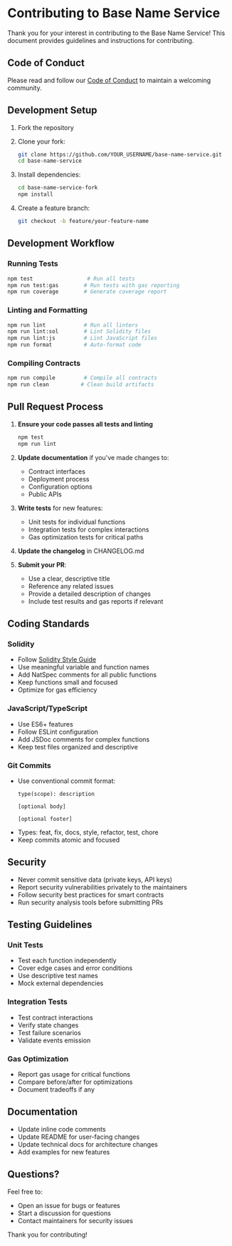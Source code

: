 # Contributing to Base Name Service

Thank you for your interest in contributing to the Base Name Service! This document provides guidelines and instructions for contributing.

## Code of Conduct

Please read and follow our [Code of Conduct](./CODE_OF_CONDUCT.md) to maintain a welcoming community.

## Development Setup

1. Fork the repository
2. Clone your fork:
   ```bash
   git clone https://github.com/YOUR_USERNAME/base-name-service.git
   cd base-name-service
   ```

3. Install dependencies:
   ```bash
   cd base-name-service-fork
   npm install
   ```

4. Create a feature branch:
   ```bash
   git checkout -b feature/your-feature-name
   ```

## Development Workflow

### Running Tests
```bash
npm test                 # Run all tests
npm run test:gas        # Run tests with gas reporting
npm run coverage        # Generate coverage report
```

### Linting and Formatting
```bash
npm run lint            # Run all linters
npm run lint:sol        # Lint Solidity files
npm run lint:js         # Lint JavaScript files
npm run format          # Auto-format code
```

### Compiling Contracts
```bash
npm run compile         # Compile all contracts
npm run clean          # Clean build artifacts
```

## Pull Request Process

1. **Ensure your code passes all tests and linting**
   ```bash
   npm test
   npm run lint
   ```

2. **Update documentation** if you've made changes to:
   - Contract interfaces
   - Deployment process
   - Configuration options
   - Public APIs

3. **Write tests** for new features:
   - Unit tests for individual functions
   - Integration tests for complex interactions
   - Gas optimization tests for critical paths

4. **Update the changelog** in CHANGELOG.md

5. **Submit your PR**:
   - Use a clear, descriptive title
   - Reference any related issues
   - Provide a detailed description of changes
   - Include test results and gas reports if relevant

## Coding Standards

### Solidity
- Follow [Solidity Style Guide](https://docs.soliditylang.org/en/latest/style-guide.html)
- Use meaningful variable and function names
- Add NatSpec comments for all public functions
- Keep functions small and focused
- Optimize for gas efficiency

### JavaScript/TypeScript
- Use ES6+ features
- Follow ESLint configuration
- Add JSDoc comments for complex functions
- Keep test files organized and descriptive

### Git Commits
- Use conventional commit format:
  ```
  type(scope): description

  [optional body]

  [optional footer]
  ```
- Types: feat, fix, docs, style, refactor, test, chore
- Keep commits atomic and focused

## Security

- Never commit sensitive data (private keys, API keys)
- Report security vulnerabilities privately to the maintainers
- Follow security best practices for smart contracts
- Run security analysis tools before submitting PRs

## Testing Guidelines

### Unit Tests
- Test each function independently
- Cover edge cases and error conditions
- Use descriptive test names
- Mock external dependencies

### Integration Tests
- Test contract interactions
- Verify state changes
- Test failure scenarios
- Validate events emission

### Gas Optimization
- Report gas usage for critical functions
- Compare before/after for optimizations
- Document tradeoffs if any

## Documentation

- Update inline code comments
- Update README for user-facing changes
- Update technical docs for architecture changes
- Add examples for new features

## Questions?

Feel free to:
- Open an issue for bugs or features
- Start a discussion for questions
- Contact maintainers for security issues

Thank you for contributing!